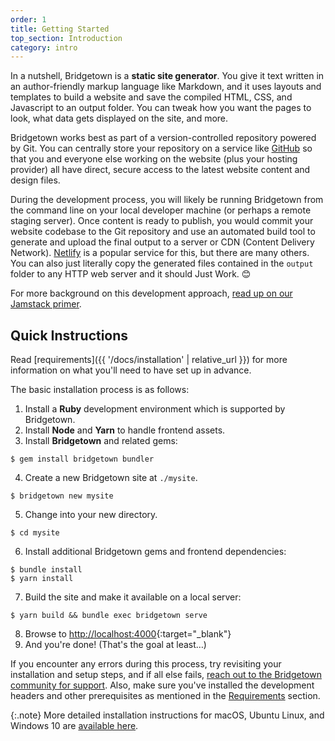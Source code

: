 ```yaml
---
order: 1
title: Getting Started
top_section: Introduction
category: intro
---
```


In a nutshell, Bridgetown is a **static site generator**. You give it text written in an author-friendly markup language like Markdown, and it uses layouts and templates to build a website and save the compiled HTML, CSS, and Javascript to an output folder. You can tweak how you want the pages to look, what data gets displayed on the site, and more.

Bridgetown works best as part of a version-controlled repository powered by Git. You can centrally store your repository on a service like [GitHub](https://github.com) so that you and everyone else working on the website (plus your hosting provider) all have direct, secure access to the latest website content and design files.

During the development process, you will likely be running Bridgetown from the command line on your local developer machine (or perhaps a remote staging server). Once content is ready to publish, you would commit your website codebase to the Git repository and use an automated build tool to generate and upload the final output to a server or CDN (Content Delivery Network). [Netlify](https://www.netlify.com) is a popular service for this, but there are many others. You can also just literally copy the generated files contained in the `output` folder to any HTTP web server and it should Just Work. 😊

For more background on this development approach, [read up on our Jamstack primer](/docs/jamstack/).

## Quick Instructions

Read [requirements]({{ '/docs/installation' | relative_url }}) for more information on what you'll need to have set up in advance.

The basic installation process is as follows:

1. Install a **Ruby** development environment which is supported by Bridgetown.
2. Install **Node** and **Yarn** to handle frontend assets.
3. Install **Bridgetown** and related gems:
```
$ gem install bridgetown bundler
```
4. Create a new Bridgetown site at `./mysite`.
```
$ bridgetown new mysite
```
5. Change into your new directory.
```
$ cd mysite
```
6. Install additional Bridgetown gems and frontend dependencies:
```
$ bundle install
$ yarn install
```
7. Build the site and make it available on a local server:
```
$ yarn build && bundle exec bridgetown serve
```
8. Browse to [http://localhost:4000](http://localhost:4000){:target="_blank"}
9. And you're done! (That's the goal at least…)

If you encounter any errors during this process, try revisiting your installation and setup steps, and if all else fails, [reach out to the Bridgetown community for support](/docs/community/). Also, make sure you've installed the development headers and other prerequisites as mentioned in the [Requirements](/docs/installation/#requirements) section.

{:.note}
More detailed installation instructions for macOS, Ubuntu Linux, and Windows 10 are [available here](/docs/installation/#guides).